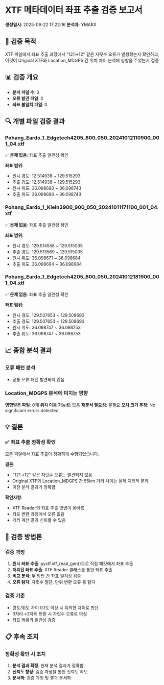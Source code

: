 # XTF 메타데이터 좌표 추출 검증 보고서
**생성일시**: 2025-09-22 17:22:16
**분석자**: YMARX

## 🎯 **검증 목적**
XTF 파일에서 좌표 추출 과정에서 "121→12" 같은 자릿수 오류가 발생했는지 확인하고,
이것이 Original XTF와 Location_MDGPS 간 위치 차이 분석에 영향을 주었는지 검증

## 📊 **검증 개요**
- **분석 파일 수**: 3
- **오류 발견 파일**: 0
- **좌표 불일치 파일**: 0

## 🔍 **개별 파일 검증 결과**

### Pohang_Eardo_1_Edgetech4205_800_050_20241012110900_001_04.xtf
✅ **문제 없음**: 좌표 추출 일관성 확인

**좌표 범위**:
- 원시 경도: 12.514938 ~ 129.515293
- 추출 경도: 12.514938 ~ 129.515293
- 원시 위도: 36.098693 ~ 36.098743
- 추출 위도: 36.098693 ~ 36.098743

### Pohang_Eardo_1_Klein3900_900_050_20241011171100_001_04.xtf
✅ **문제 없음**: 좌표 추출 일관성 확인

**좌표 범위**:
- 원시 경도: 129.514558 ~ 129.515035
- 추출 경도: 129.513569 ~ 129.515035
- 원시 위도: 36.098671 ~ 36.098684
- 추출 위도: 36.098664 ~ 36.098684

### Pohang_Eardo_1_Edgetech4205_800_050_20241012181900_001_04.xtf
✅ **문제 없음**: 좌표 추출 일관성 확인

**좌표 범위**:
- 원시 경도: 129.507653 ~ 129.508693
- 추출 경도: 129.507653 ~ 129.508693
- 원시 위도: 36.098747 ~ 36.098753
- 추출 위도: 36.098747 ~ 36.098753

## 📈 **종합 분석 결과**

### 오류 패턴 분석
- 공통 오류 패턴 발견되지 않음

### Location_MDGPS 분석에 미치는 영향

**영향받은 파일**: 0개
**위치 이동 가능성**: 없음
**재분석 필요성**: 불필요
**오차 크기 추정**: No significant errors detected

## 💡 **결론**

### ✅ 좌표 추출 정확성 확인
모든 파일에서 좌표 추출이 정확하게 수행되었습니다.

**결론**:
- "121→12" 같은 자릿수 오류는 발견되지 않음
- Original XTF와 Location_MDGPS 간 55km 거리 차이는 실제 지리적 분리
- 이전 분석 결과가 정확함

**확인사항**:
- XTF Reader의 좌표 추출 방법이 올바름
- 좌표 변환 과정에서 오류 없음
- 거리 계산 결과 신뢰할 수 있음

## 🔧 **검증 방법론**

### 검증 과정
1. **원시 좌표 추출**: pyxtf.xtf_read_gen()으로 직접 패킷에서 좌표 추출
2. **처리된 좌표 추출**: XTF Reader 클래스를 통한 좌표 추출
3. **비교 분석**: 두 방법 간 좌표 일치성 검증
4. **오류 탐지**: 자릿수 절단, 단위 변환 오류 등 탐지

### 검증 기준
- 경도/위도 차이 0.1도 이상 시 유의한 차이로 판단
- 3자리→2자리 변환 시 자릿수 오류로 의심
- 좌표 범위의 일관성 검증

## 📋 **후속 조치**

### 정확성 확인 시 조치
1. **분석 결과 확정**: 현재 분석 결과가 정확함
2. **신뢰도 향상**: 검증 과정을 통한 신뢰도 확보
3. **문서화**: 검증 과정 및 결과 문서화

